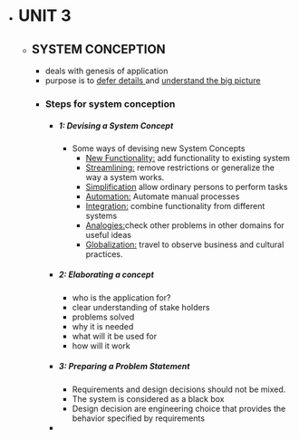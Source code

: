 - # UNIT 3
	- ## SYSTEM CONCEPTION
		- deals with genesis of application
		- purpose is to  <ins>defer details </ins> and <ins>understand the big picture</ins>
		- ### Steps for system conception
			- ##### 1: Devising a System Concept
				- Some ways of devising new System Concepts
					- <ins>New Functionality:</ins> add functionality to existing system
					- <ins>Streamlining:</ins> remove restrictions or generalize the way  a system works.
					- <ins>Simplification</ins> allow ordinary persons to perform tasks
					- <ins>Automation:</ins> Automate manual processes
					- <ins>Integration:</ins> combine functionality from different systems
					- <ins>Analogies:</ins>check other problems in other domains for useful ideas
					- <ins>Globalization:</ins> travel to observe business and cultural practices.
			- ##### 2: Elaborating a concept
				- who is the application for?
				- clear understanding of stake holders
				- problems solved
				- why it is needed
				- what will it be used for
				- how will it work
			- ##### 3: Preparing a Problem Statement
				- Requirements and design decisions should not be
				  mixed.
				- The system is considered as a black box
				- Design decision are engineering choice that provides
				  the behavior specified by requirements
			-